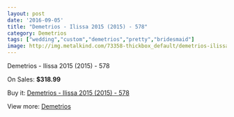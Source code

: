 ```yaml
---
layout: post
date: '2016-09-05'
title: "Demetrios - Ilissa 2015 (2015) - 578"
category: Demetrios
tags: ["wedding","custom","demetrios","pretty","bridesmaid"]
image: http://img.metalkind.com/73358-thickbox_default/demetrios-ilissa-2015-2015-578.jpg
---
```

Demetrios - Ilissa 2015 (2015) - 578

On Sales: **$318.99**
<a href="https://www.metalkind.com/en/demetrios/18119-demetrios-ilissa-2015-2015-578.html"><amp-img layout="responsive" width="600" height="600" src="//img.metalkind.com/73358-thickbox_default/demetrios-ilissa-2015-2015-578.jpg" alt="Demetrios - Ilissa 2015 (2015) - 578 0" /></a>
<a href="https://www.metalkind.com/en/demetrios/18119-demetrios-ilissa-2015-2015-578.html"><amp-img layout="responsive" width="600" height="600" src="//img.metalkind.com/73359-thickbox_default/demetrios-ilissa-2015-2015-578.jpg" alt="Demetrios - Ilissa 2015 (2015) - 578 1" /></a>
<a href="https://www.metalkind.com/en/demetrios/18119-demetrios-ilissa-2015-2015-578.html"><amp-img layout="responsive" width="600" height="600" src="//img.metalkind.com/73360-thickbox_default/demetrios-ilissa-2015-2015-578.jpg" alt="Demetrios - Ilissa 2015 (2015) - 578 2" /></a>
<a href="https://www.metalkind.com/en/demetrios/18119-demetrios-ilissa-2015-2015-578.html"><amp-img layout="responsive" width="600" height="600" src="//img.metalkind.com/73361-thickbox_default/demetrios-ilissa-2015-2015-578.jpg" alt="Demetrios - Ilissa 2015 (2015) - 578 3" /></a>
<a href="https://www.metalkind.com/en/demetrios/18119-demetrios-ilissa-2015-2015-578.html"><amp-img layout="responsive" width="600" height="600" src="//img.metalkind.com/73362-thickbox_default/demetrios-ilissa-2015-2015-578.jpg" alt="Demetrios - Ilissa 2015 (2015) - 578 4" /></a>

Buy it: [Demetrios - Ilissa 2015 (2015) - 578](https://www.metalkind.com/en/demetrios/18119-demetrios-ilissa-2015-2015-578.html "Demetrios - Ilissa 2015 (2015) - 578")

View more: [Demetrios](https://www.metalkind.com/en/39-demetrios "Demetrios")